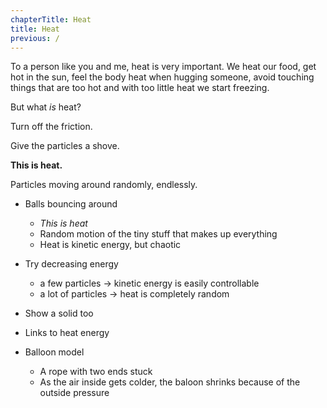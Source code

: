 ```yaml
---
chapterTitle: Heat
title: Heat
previous: /
---
```


To a person like you and me, heat is very important. We heat our food, get hot in the sun, feel the body heat when hugging someone, avoid touching things that are too hot and with too little heat we start freezing.

But what _is_ heat?

<div class="page">


<script>
    var heatSim = createSimulation({
        initialize: function(simulation) {
            var p = simulation.parameters;
            p.friction = 0.1;
            p.dt = 0.005;
            p.boxWidth = 30;

            updateBounds(simulation);

            var particleCount = 1 + 21;
            for (var i = 0; i < particleCount; i++) {
                var particle = new Particle();
                particle.radius = 1;
                billiardsPosition(particle.position, i, 2*particle.radius);
                addParticle(simulation, particle);
            }
        }
    });
</script>

<div class="stepLog twoColumn">

Turn off the friction.

<script>
    cue(function() {
            return (heatSim.parameters.friction == 0);
    });
    insertHere(createSlider({
        object: heatSim.parameters,
        name: "friction",
        min: 0, max: 0.1,
        minLabel: "No friction", maxLabel: "Some",
    }));
</script>

Give the particles a shove.

<script>
    cue(function() {
        var isFrictionless = heatSim.parameters.friction == 0;
        var hasEnoughEnergy = getTotalEnergy(heatSim) > 0.1;
        return (isFrictionless && hasEnoughEnergy);
    });
    endStep();
</script>

**This is heat.** 

Particles moving around randomly, endlessly.

</div>

<div class="twoColumn">
<script>
    insertHere(heatSim.div);
</script>
</div>
</div>



* Balls bouncing around
    * _This is heat_
    * Random motion of the tiny stuff that makes up everything
    * Heat is kinetic energy, but chaotic
* Try decreasing energy
    * a few particles -> kinetic energy is easily controllable
    * a lot of particles -> heat is completely random
* Show a solid too
* Links to heat energy

* Balloon model
    * A rope with two ends stuck
    * As the air inside gets colder, the baloon shrinks because of the outside pressure


<!--
Another big difference: the world isn't made of 11 atoms, there are a lot more!

<script>
    createSimulation({
        particleGenerator: uniformParticleGenerator,
        parameters: {
            particleCount: 250,
            radiusScaling: 0.003,
            bondEnergy: 0,
        },
    });
</script>

Try following a single particle with your eyes. It's hard! 
And this is only 250 particles. That's about 100 000 000 000 000 000 000 times less than the amount of air particles in a single breath!

So if we can't keep track of each particle, is there any way we can still make sense of the bouncy, jittery mess?

Take a look at these two boxes of particles. Which one has more energy?

<script>
    function hotColdGenerator(simulation, particleIndex)
    {
        var particle = new Particle();
        var maxSpeed = simulation.parameters.maxInitialSpeed;
        if (particleIndex % 2)
        {
            particle.position = randomPointInRect(simulation.leftRect);
            particle.velocity = randomVelocity(maxSpeed / 10);
        }
        else
        {
            particle.position = randomPointInRect(simulation.rightRect);
            particle.velocity = randomVelocity(maxSpeed);
        }
        return particle;
    }

    var hotColdSim = createSimulation({
        particleGenerator: hotColdGenerator,
        visualizations: ["energy"],
        parameters: {
            particleCount: 300,
            radiusScaling: 0.01,
            bondEnergy: 0,
            maxInitialSpeed: 0.02,
        },
    });
    hotColdSim.walls.push(
        new Wall(v2(0, -1), v2(0, 1))
    );
    setColdHotRegions(hotColdSim);

</script>

Yep, the right one definitely has more energy. Now compare with this:

<script>
    function slowFastGenerator(simulation, particleIndex)
    {
        var particle = new Particle();
        var maxSpeed = simulation.parameters.maxInitialSpeed;
        if (particleIndex % 2)
        {
            particle.position = randomPointInRect(simulation.leftRect);
            particle.velocity = randomUnitVector();
            v2.scale(particle.velocity, particle.velocity, maxSpeed / 5);
        }
        else
        {
            particle.position = randomPointInRect(simulation.rightRect);
            particle.velocity = randomUnitVector();
            v2.scale(particle.velocity, particle.velocity, maxSpeed);
        }
        return particle;
    }

    var slowFastBall = createSimulation({
        visualizations: ["energy"],
        particleGenerator: slowFastGenerator,
        parameters: {
            particleCount: 2,
            radiusScaling: 0.1,
            bondEnergy: 0,
            maxInitialSpeed: 0.1,
        },
    });

    slowFastBall.walls.push(
        new Wall(v2(0, -1), v2(0, 1))
    );
    setColdHotRegions(slowFastBall);
</script>

Here it's even more obvious that the right side has more energy.

But with a single ball, there is a clear direction, and you can easily change the direction. With a lot of tiny particles, direction doesn't make sense, and it's hard to control what happens.

To demonstrate: try _decreasing_ the energy of both systems below.

<script>
    function oneMany(simulation, particleIndex)
    {
        var particle = new Particle();
        var maxSpeed = simulation.parameters.maxInitialSpeed;
        if (particleIndex == 0)
        {
            particle.position = randomPointInRect(simulation.leftRect);
            particle.velocity = randomUnitVector();
            v2.scale(particle.velocity, particle.velocity, 1.9*maxSpeed);
            particle.radius = 5;
            particle.mass = squared(5);
        }
        else
        {
            particle.position = randomPointInRect(simulation.rightRect);
            particle.velocity = randomUnitVector();
            v2.scale(particle.velocity, particle.velocity, maxSpeed);
        }
        return particle;
    }

    var oneManySim = createSimulation({
        visualizations: ["energy"],
        particleGenerator: oneMany,
        parameters: {
            particleCount: 101,
            radiusScaling: 0.02,
            bondEnergy: 0,
            maxInitialSpeed: 0.01,
        },
    });

    oneManySim.walls.push(
        new Wall(v2(0, -1), v2(0, 1))
    );
    setColdHotRegions(oneManySim);
</script>

Both cases are really the same kinetic energy, but the random, bouncy, jiggling energy is of a different character than the moving-in-a-straight-line energy of the single ball.

This "new" kind of energy is what we call _heat_. A system with more random bouncing around has more heat, and is _hotter_. A more chill system is _cooler_.

It might not yet be clear how this connects to our everyday notions of hot and cold, but I hope we can get there eventually!

To be continued...

## Important sentences

_Heat is a kind of energy: the movement energy of many small things moving around randomly._


## Todo

* maybe remove friction for just one particle
    * ask to decrease the energy
* then to billiards frictionless
    * ask to decrease energy

-->


<script>
    initChapter();
</script>

